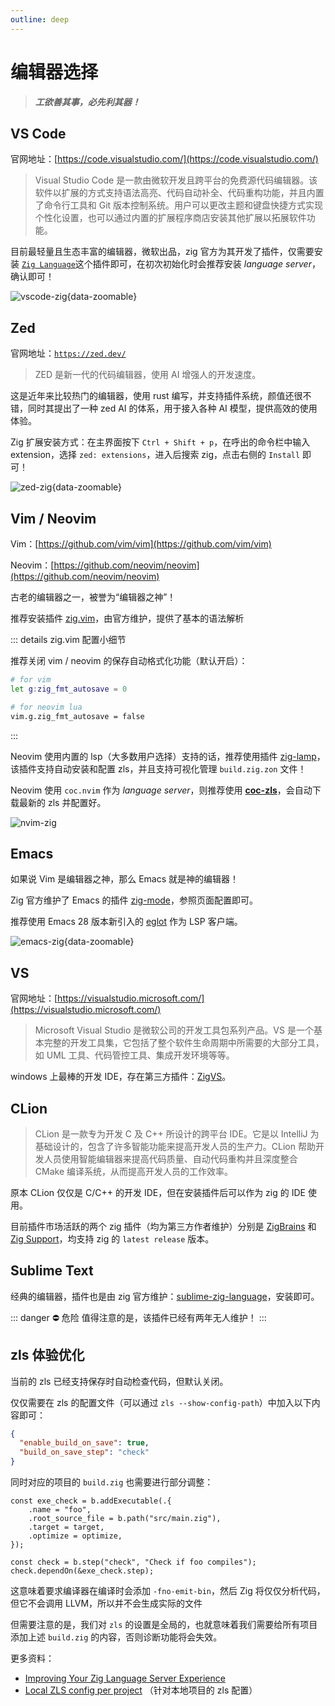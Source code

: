 ```yaml
---
outline: deep
---
```


# 编辑器选择

> **_工欲善其事，必先利其器！_**

## VS Code

官网地址：[https://code.visualstudio.com/](https://code.visualstudio.com/)

> Visual Studio Code 是一款由微软开发且跨平台的免费源代码编辑器。该软件以扩展的方式支持语法高亮、代码自动补全、代码重构功能，并且内置了命令行工具和 Git 版本控制系统。用户可以更改主题和键盘快捷方式实现个性化设置，也可以通过内置的扩展程序商店安装其他扩展以拓展软件功能。

目前最轻量且生态丰富的编辑器，微软出品，zig 官方为其开发了插件，仅需要安装 [`Zig Language`](https://marketplace.visualstudio.com/items?itemName=ziglang.vscode-zig)这个插件即可，在初次初始化时会推荐安装 _language server_，确认即可！

![vscode-zig](/picture/basic/vscode-zig.png){data-zoomable}

## Zed

官网地址：[`https://zed.dev/`](https://zed.dev/)

> ZED 是新一代的代码编辑器，使用 AI 增强人的开发速度。

这是近年来比较热门的编辑器，使用 rust 编写，并支持插件系统，颜值还很不错，同时其提出了一种 zed AI 的体系，用于接入各种 AI 模型，提供高效的使用体验。

Zig 扩展安装方式：在主界面按下 `Ctrl + Shift + p`，在呼出的命令栏中输入 extension，选择 `zed: extensions`，进入后搜索 zig，点击右侧的 `Install` 即可！

![zed-zig](/picture/basic/zed-zig.png){data-zoomable}

## Vim / Neovim

Vim：[https://github.com/vim/vim](https://github.com/vim/vim)

Neovim：[https://github.com/neovim/neovim](https://github.com/neovim/neovim)

古老的编辑器之一，被誉为“编辑器之神”！

推荐安装插件 [zig.vim](https://github.com/ziglang/zig.vim)，由官方维护，提供了基本的语法解析

::: details zig.vim 配置小细节

推荐关闭 vim / neovim 的保存自动格式化功能（默认开启）：

```sh
# for vim
let g:zig_fmt_autosave = 0

# for neovim lua
vim.g.zig_fmt_autosave = false
```

:::

Neovim 使用内置的 lsp（大多数用户选择）支持的话，推荐使用插件 [zig-lamp](https://github.com/jinzhongjia/zig-lamp)，该插件支持自动安装和配置 zls，并且支持可视化管理 `build.zig.zon` 文件！

Neovim 使用 `coc.nvim` 作为 _language server_，则推荐使用 [**coc-zls**](https://github.com/xiyaowong/coc-zls)，会自动下载最新的 zls 并配置好。

![nvim-zig](/picture/basic/nvim-zig.png)

## Emacs

如果说 Vim 是编辑器之神，那么 Emacs 就是神的编辑器！

Zig 官方维护了 Emacs 的插件 [zig-mode](https://github.com/ziglang/zig-mode)，参照页面配置即可。

推荐使用 Emacs 28 版本新引入的 [eglot](https://www.gnu.org/software/emacs/manual/html_mono/eglot.html) 作为 LSP 客户端。

![emacs-zig](/picture/basic/emacs-zig.png){data-zoomable}

## VS

官网地址：[https://visualstudio.microsoft.com/](https://visualstudio.microsoft.com/)

> Microsoft Visual Studio 是微软公司的开发工具包系列产品。VS 是一个基本完整的开发工具集，它包括了整个软件生命周期中所需要的大部分工具，如 UML 工具、代码管控工具、集成开发环境等等。

windows 上最棒的开发 IDE，存在第三方插件：[ZigVS](https://marketplace.visualstudio.com/items?itemName=LuckystarStudio.ZigVS)。

## CLion

> CLion 是一款专为开发 C 及 C++ 所设计的跨平台 IDE。它是以 IntelliJ 为基础设计的，包含了许多智能功能来提高开发人员的生产力。CLion 帮助开发人员使用智能编辑器来提高代码质量、自动代码重构并且深度整合 CMake 编译系统，从而提高开发人员的工作效率。

原本 CLion 仅仅是 C/C++ 的开发 IDE，但在安装插件后可以作为 zig 的 IDE 使用。

目前插件市场活跃的两个 zig 插件（均为第三方作者维护）分别是 [ZigBrains](https://plugins.jetbrains.com/plugin/22456-zigbrains) 和 [Zig Support](https://plugins.jetbrains.com/plugin/18062-zig-support)，均支持 zig 的 `latest release` 版本。

## Sublime Text

经典的编辑器，插件也是由 zig 官方维护：[sublime-zig-language](https://github.com/ziglang/sublime-zig-language)，安装即可。

::: danger ⛔ 危险
值得注意的是，该插件已经有两年无人维护！
:::

## zls 体验优化

当前的 zls 已经支持保存时自动检查代码，但默认关闭。

仅仅需要在 zls 的配置文件（可以通过 `zls --show-config-path`）中加入以下内容即可：

```json
{
  "enable_build_on_save": true,
  "build_on_save_step": "check"
}
```

同时对应的项目的 `build.zig` 也需要进行部分调整：

```zig
const exe_check = b.addExecutable(.{
    .name = "foo",
    .root_source_file = b.path("src/main.zig"),
    .target = target,
    .optimize = optimize,
});

const check = b.step("check", "Check if foo compiles");
check.dependOn(&exe_check.step);
```

这意味着要求编译器在编译时会添加 `-fno-emit-bin`，然后 Zig 将仅仅分析代码，但它不会调用 LLVM，所以并不会生成实际的文件

但需要注意的是，我们对 `zls` 的设置是全局的，也就意味着我们需要给所有项目添加上述 `build.zig` 的内容，否则诊断功能将会失效。

更多资料：

- [Improving Your Zig Language Server Experience](https://kristoff.it/blog/improving-your-zls-experience/)
- [Local ZLS config per project](https://github.com/zigtools/zls/issues/1687) （针对本地项目的 zls 配置）

